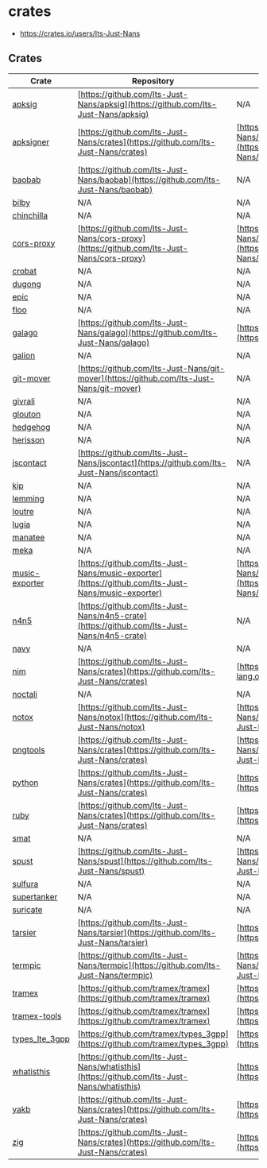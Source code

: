 # crates

- <https://crates.io/users/Its-Just-Nans>

## Crates

| Crate                                                     | Repository                                                                                         | Homepage                                                                                           |
| --------------------------------------------------------- | -------------------------------------------------------------------------------------------------- | -------------------------------------------------------------------------------------------------- |
| [apksig](https://crates.io/crates/apksig)                 | [https://github.com/Its-Just-Nans/apksig](https://github.com/Its-Just-Nans/apksig)                 | N/A                                                                                                |
| [apksigner](https://crates.io/crates/apksigner)           | [https://github.com/Its-Just-Nans/crates](https://github.com/Its-Just-Nans/crates)                 | [https://github.com/Its-Just-Nans/apksigner](https://github.com/Its-Just-Nans/apksigner)           |
| [baobab](https://crates.io/crates/baobab)                 | [https://github.com/Its-Just-Nans/baobab](https://github.com/Its-Just-Nans/baobab)                 | N/A                                                                                                |
| [bilby](https://crates.io/crates/bilby)                   | N/A                                                                                                | N/A                                                                                                |
| [chinchilla](https://crates.io/crates/chinchilla)         | N/A                                                                                                | N/A                                                                                                |
| [cors-proxy](https://crates.io/crates/cors-proxy)         | [https://github.com/Its-Just-Nans/cors-proxy](https://github.com/Its-Just-Nans/cors-proxy)         | [https://github.com/Its-Just-Nans/cors-proxy](https://github.com/Its-Just-Nans/cors-proxy)         |
| [crobat](https://crates.io/crates/crobat)                 | N/A                                                                                                | N/A                                                                                                |
| [dugong](https://crates.io/crates/dugong)                 | N/A                                                                                                | N/A                                                                                                |
| [epic](https://crates.io/crates/epic)                     | N/A                                                                                                | N/A                                                                                                |
| [floo](https://crates.io/crates/floo)                     | N/A                                                                                                | N/A                                                                                                |
| [galago](https://crates.io/crates/galago)                 | [https://github.com/Its-Just-Nans/galago](https://github.com/Its-Just-Nans/galago)                 | [https://galago.n4n5.dev](https://galago.n4n5.dev)                                                 |
| [galion](https://crates.io/crates/galion)                 | N/A                                                                                                | N/A                                                                                                |
| [git-mover](https://crates.io/crates/git-mover)           | [https://github.com/Its-Just-Nans/git-mover](https://github.com/Its-Just-Nans/git-mover)           | N/A                                                                                                |
| [givrali](https://crates.io/crates/givrali)               | N/A                                                                                                | N/A                                                                                                |
| [glouton](https://crates.io/crates/glouton)               | N/A                                                                                                | N/A                                                                                                |
| [hedgehog](https://crates.io/crates/hedgehog)             | N/A                                                                                                | N/A                                                                                                |
| [herisson](https://crates.io/crates/herisson)             | N/A                                                                                                | N/A                                                                                                |
| [jscontact](https://crates.io/crates/jscontact)           | [https://github.com/Its-Just-Nans/jscontact](https://github.com/Its-Just-Nans/jscontact)           | N/A                                                                                                |
| [kip](https://crates.io/crates/kip)                       | N/A                                                                                                | N/A                                                                                                |
| [lemming](https://crates.io/crates/lemming)               | N/A                                                                                                | N/A                                                                                                |
| [loutre](https://crates.io/crates/loutre)                 | N/A                                                                                                | N/A                                                                                                |
| [lugia](https://crates.io/crates/lugia)                   | N/A                                                                                                | N/A                                                                                                |
| [manatee](https://crates.io/crates/manatee)               | N/A                                                                                                | N/A                                                                                                |
| [meka](https://crates.io/crates/meka)                     | N/A                                                                                                | N/A                                                                                                |
| [music-exporter](https://crates.io/crates/music-exporter) | [https://github.com/Its-Just-Nans/music-exporter](https://github.com/Its-Just-Nans/music-exporter) | [https://github.com/Its-Just-Nans/music-exporter](https://github.com/Its-Just-Nans/music-exporter) |
| [n4n5](https://crates.io/crates/n4n5)                     | [https://github.com/Its-Just-Nans/n4n5-crate](https://github.com/Its-Just-Nans/n4n5-crate)         | N/A                                                                                                |
| [navy](https://crates.io/crates/navy)                     | N/A                                                                                                | N/A                                                                                                |
| [nim](https://crates.io/crates/nim)                       | [https://github.com/Its-Just-Nans/crates](https://github.com/Its-Just-Nans/crates)                 | [https://nim-lang.org/](https://nim-lang.org/)                                                     |
| [noctali](https://crates.io/crates/noctali)               | N/A                                                                                                | N/A                                                                                                |
| [notox](https://crates.io/crates/notox)                   | [https://github.com/Its-Just-Nans/notox](https://github.com/Its-Just-Nans/notox)                   | [https://github.com/Its-Just-Nans/notox](https://github.com/Its-Just-Nans/notox)                   |
| [pngtools](https://crates.io/crates/pngtools)             | [https://github.com/Its-Just-Nans/crates](https://github.com/Its-Just-Nans/crates)                 | [https://github.com/Its-Just-Nans/pngtools](https://github.com/Its-Just-Nans/pngtools)             |
| [python](https://crates.io/crates/python)                 | [https://github.com/Its-Just-Nans/crates](https://github.com/Its-Just-Nans/crates)                 | [https://www.python.org/](https://www.python.org/)                                                 |
| [ruby](https://crates.io/crates/ruby)                     | [https://github.com/Its-Just-Nans/crates](https://github.com/Its-Just-Nans/crates)                 | [https://www.ruby-lang.org/](https://www.ruby-lang.org/)                                           |
| [smat](https://crates.io/crates/smat)                     | N/A                                                                                                | N/A                                                                                                |
| [spust](https://crates.io/crates/spust)                   | [https://github.com/Its-Just-Nans/spust](https://github.com/Its-Just-Nans/spust)                   | [https://github.com/Its-Just-Nans/spust](https://github.com/Its-Just-Nans/spust)                   |
| [sulfura](https://crates.io/crates/sulfura)               | N/A                                                                                                | N/A                                                                                                |
| [supertanker](https://crates.io/crates/supertanker)       | N/A                                                                                                | N/A                                                                                                |
| [suricate](https://crates.io/crates/suricate)             | N/A                                                                                                | N/A                                                                                                |
| [tarsier](https://crates.io/crates/tarsier)               | [https://github.com/Its-Just-Nans/tarsier](https://github.com/Its-Just-Nans/tarsier)               | [https://tarsier.n4n5.dev/](https://tarsier.n4n5.dev/)                                             |
| [termpic](https://crates.io/crates/termpic)               | [https://github.com/Its-Just-Nans/termpic](https://github.com/Its-Just-Nans/termpic)               | [https://github.com/Its-Just-Nans/termpic](https://github.com/Its-Just-Nans/termpic)               |
| [tramex](https://crates.io/crates/tramex)                 | [https://github.com/tramex/tramex](https://github.com/tramex/tramex)                               | [https://tramex.github.io/tramex](https://tramex.github.io/tramex)                                 |
| [tramex-tools](https://crates.io/crates/tramex-tools)     | [https://github.com/tramex/tramex](https://github.com/tramex/tramex)                               | [https://tramex.github.io/tramex](https://tramex.github.io/tramex)                                 |
| [types_lte_3gpp](https://crates.io/crates/types_lte_3gpp) | [https://github.com/tramex/types_3gpp](https://github.com/tramex/types_3gpp)                       | [https://github.com/tramex/types_3gpp](https://github.com/tramex/types_3gpp)                       |
| [whatisthis](https://crates.io/crates/whatisthis)         | [https://github.com/Its-Just-Nans/whatisthis](https://github.com/Its-Just-Nans/whatisthis)         | [https://file.n4n5.dev/](https://file.n4n5.dev/)                                                   |
| [yakb](https://crates.io/crates/yakb)                     | [https://github.com/Its-Just-Nans/crates](https://github.com/Its-Just-Nans/crates)                 | [https://yakb.n4n5.dev](https://yakb.n4n5.dev)                                                     |
| [zig](https://crates.io/crates/zig)                       | [https://github.com/Its-Just-Nans/crates](https://github.com/Its-Just-Nans/crates)                 | [https://ziglang.org/](https://ziglang.org/)                                                       |
